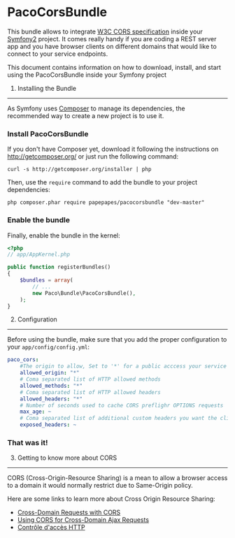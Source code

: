 PacoCorsBundle
========================
This bundle allows to integrate [W3C CORS specification](http://www.w3.org/TR/cors/) inside your [Symfony2](http://symfony.com/) project. It comes really handy if you are coding a REST server app and you have browser clients on different domains that would like to connect to your service endpoints. 

This document contains information on how to download, install, and start
using the PacoCorsBundle inside your Symfony project

1) Installing the Bundle
----------------------------------

As Symfony uses [Composer](http://getcomposer.org/) to manage its dependencies, the recommended way to create a new project is to use it.

### Install PacoCorsBundle


If you don't have Composer yet, download it following the instructions on
http://getcomposer.org/ or just run the following command:

    curl -s http://getcomposer.org/installer | php

Then, use the `require` command to add the bundle to your project dependencies:

    php composer.phar require papepapes/pacocorsbundle "dev-master"

### Enable the bundle
Finally, enable the bundle in the kernel:

``` php
<?php
// app/AppKernel.php

public function registerBundles()
{
    $bundles = array(
        // ...
        new Paco\Bundle\PacoCorsBundle(),
    );
}
```


2) Configuration
-------------------------------------

Before using the bundle, make sure that you add the proper configuration to  your `app/config/config.yml`:

```yaml
paco_cors:
    #The origin to allow, Set to '*' for a public acccess your service endpoints
    allowed_origin: "*"
    # Coma separated list of HTTP allowed methods
    allowed_methods: "*"
    # Coma separated list of HTTP allowed headers
    allowed_headers: "*"
    # Number of seconds used to cache CORS preflighr OPTIONS requests
    max_age: ~
    # Coma separated list of additional custom headers you want the client browser to have access to
    exposed_headers: ~
```

### That was it!

3) Getting to know more about CORS
--------------------------------

CORS (Cross-Origin-Resource Sharing) is a mean to allow a browser access to a domain it would normally restrict due to Same-Origin policy. 

Here are some links to learn more about Cross Origin Resource Sharing:
- [Cross-Domain Requests with CORS](https://developer.mozilla.org/en-US/docs/Web/JavaScript/Same_origin_policy_for_JavaScript)
- [Using CORS for Cross-Domain Ajax Requests](http://techblog.constantcontact.com/software-development/using-cors-for-cross-domain-ajax-requests/)
- [Contrôle d'accès HTTP](https://developer.mozilla.org/fr/docs/HTTP/Access_control_CORS)


